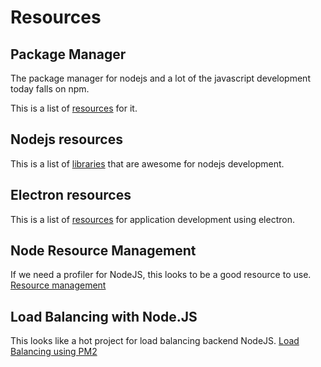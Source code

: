 # Resources

## Package Manager

The package manager for nodejs and a lot of the javascript development
today falls on npm.

This is a list of [resources](https://github.com/sindresorhus/awesome-npm)
for it.

## Nodejs resources

This is a list of [libraries](https://github.com/sindresorhus/awesome-nodejs)
that are awesome for nodejs development.

## Electron resources

This is a list of [resources](https://github.com/sindresorhus/awesome-electron)
for application development using electron.

## Node Resource Management

If we need a profiler for NodeJS, this looks to be a good resource to use.
[Resource management](https://www.npmjs.com/package/nodegrind)

## Load Balancing with Node.JS

This looks like a hot project for load balancing backend NodeJS.
[Load Balancing using PM2](https://www.npmjs.com/package/pm2)
